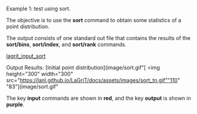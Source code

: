 
Example 1: test using sort.


 The objective is to use the **sort** command to obtain some statistics
 of a point distribution.

 The output consists of one standard out file that contains the results
 of the **sort/bins**, **sort/index**, and **sort/rank** commands.

 [lagrit\_input\_sort](../lagrit_input_sort)

Output Results:
[Initial point
distribution](image/sort.gif"[
<img height="300" width="300" src="https://lanl.github.io/LaGriT/docs/assets/images/sort_tn.gif""110"
"83"](image/sort.gif"

The key **input** commands are shown in **red**, and the key **output**
is shown in **purple**.
